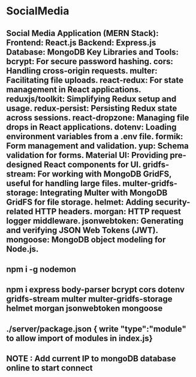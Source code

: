 ﻿# SocialMedia
Social Media Application (MERN Stack):
Frontend: React.js
Backend: Express.js
Database: MongoDB
Key Libraries and Tools:
      bcrypt: For secure password hashing.
      cors: Handling cross-origin requests.
      multer: Facilitating file uploads.
      react-redux: For state management in React applications.
      reduxjs/toolkit: Simplifying Redux setup and usage.
      redux-persist: Persisting Redux state across sessions.
      react-dropzone: Managing file drops in React applications.
      dotenv: Loading environment variables from a .env file.
      formik: Form management and validation.
      yup: Schema validation for forms.
      Material UI: Providing pre-designed React components for UI.
      gridfs-stream: For working with MongoDB GridFS, useful for handling large files.
      multer-gridfs-storage: Integrating Multer with MongoDB GridFS for file storage.
      helmet: Adding security-related HTTP headers.
      morgan: HTTP request logger middleware.
      jsonwebtoken: Generating and verifying JSON Web Tokens (JWT).
      mongoose: MongoDB object modeling for Node.js.
---------------------------------------------------------------------------------------------------------------------------
npm i -g nodemon 
---------------------------------------------------------------------------------------------------------------------------
npm i express body-parser bcrypt cors dotenv gridfs-stream multer multer-gridfs-storage helmet morgan jsonwebtoken mongoose
---------------------------------------------------------------------------------------------------------------------------
./server/package.json { write "type":"module" to allow import of modules in index.js}
---------------------------------------------------------------------------------------------------------------------------
NOTE : Add current IP to mongoDB database online to start connect 
---------------------------------------------------------------------------------------------------------------------------
